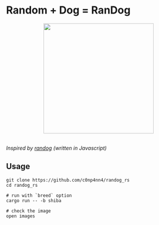 # Random + Dog = RanDog

<div align=center>
<img width="300px" src="https://github.com/user-attachments/assets/35a5cd84-7293-4e52-a148-50a783aa5c7f">
</div>

<br />

*Inspired by [randog](https://github.com/christopherkade/randog) (written in Javascript)*

## Usage
```
git clone https://github.com/c0np4nn4/randog_rs
cd randog_rs

# run with `breed` option
cargo run -- -b shiba

# check the image
open images
```
